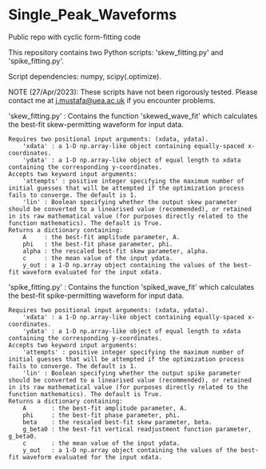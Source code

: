 # Single_Peak_Waveforms
 Public repo with cyclic form-fitting code

This repository contains two Python scripts: 'skew_fitting.py' and 'spike_fitting.py'.

Script dependencies: numpy, scipy(.optimize).

NOTE (27/Apr/2023): These scripts have not been rigorously tested. Please contact me at j.mustafa@uea.ac.uk if you encounter problems.



'skew_fitting.py' : Contains the function 'skewed_wave_fit' which calculates the best-fit skew-permitting waveform for input data.

	Requires two positional input arguments: (xdata, ydata).
		'xdata' : a 1-D np.array-like object containing equally-spaced x-coordinates.
		'ydata' : a 1-D np.array-like object of equal length to xdata containing the corresponding y-coordinates.
	Accepts two keyword input arguments:
		'attempts' : positive integer specifying the maximum number of initial guesses that will be attempted if the optimization process fails to converge. The default is 1.
		'lin' : Boolean specifying whether the output skew parameter should be converted to a linearised value (recommended), or retained in its raw mathematical value (for purposes directly related to the function mathematics). The default is True.
	Returns a dictionary containing:
		A     : the best-fit amplitude parameter, A.
		phi   : the best-fit phase parameter, phi.
		alpha : the rescaled best-fit skew parameter, alpha.
		c     : the mean value of the input ydata.
		y_out : a 1-D np.array object containing the values of the best-fit waveform evaluated for the input xdata.



'spike_fitting.py' : Contains the function 'spiked_wave_fit' which calculates the best-fit spike-permitting waveform for input data.

	Requires two positional input arguments: (xdata, ydata).
		'xdata' : a 1-D np.array-like object containing equally-spaced x-coordinates.
		'ydata' : a 1-D np.array-like object of equal length to xdata containing the corresponding y-coordinates.
	Accepts two keyword input arguments:
		'attempts' : positive integer specifying the maximum number of initial guesses that will be attempted if the optimization process fails to converge. The default is 1.
		'lin' : Boolean specifying whether the output spike parameter should be converted to a linearised value (recommended), or retained in its raw mathematical value (for purposes directly related to the function mathematics). The default is True.
	Returns a dictionary containing:
		A       : the best-fit amplitude parameter, A.
		phi     : the best-fit phase parameter, phi.
		beta    : the rescaled best-fit skew parameter, beta.
		g_beta0 : the best-fit vertical readjustment function parameter, g_beta0.
		c       : the mean value of the input ydata.
		y_out   : a 1-D np.array object containing the values of the best-fit waveform evaluated for the input xdata.